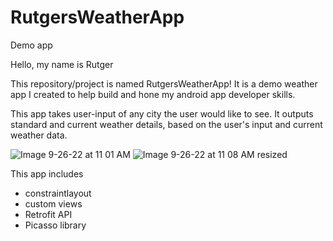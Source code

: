 # RutgersWeatherApp
Demo app

Hello, my name is Rutger

This repository/project is named RutgersWeatherApp!
It is a demo weather app I created to help build and hone my android app developer skills.

This app takes user-input of any city the user would like to see. It outputs
standard and current weather details, based on the user's input and current weather data.

![Image 9-26-22 at 11 01 AM](https://user-images.githubusercontent.com/82121875/192312919-73f0de08-4a9f-4cf1-b261-5a03d2299054.jpg) ![Image 9-26-22 at 11 08 AM resized](https://user-images.githubusercontent.com/82121875/192314659-3b3eabb0-e193-4746-88e4-7c84387340dc.jpeg)


This app includes

- constraintlayout
- custom views
- Retrofit API
- Picasso library
